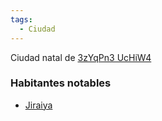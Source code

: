 ```yaml
---
tags:
  - Ciudad
---
```

Ciudad natal de [3zYqPn3 UcHiW4](../../Personajes/Grupo/3zYqPn3%20UcHiW4.md)
### Habitantes notables
- [Jiraiya](../../Personajes/Jiraiya.md)